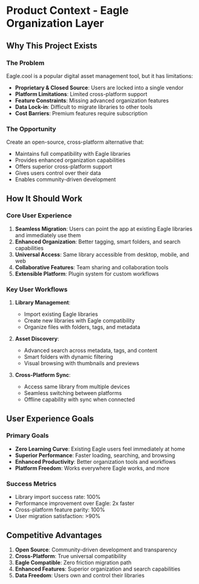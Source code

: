 # Product Context - Eagle Organization Layer

## Why This Project Exists

### The Problem
Eagle.cool is a popular digital asset management tool, but it has limitations:
- **Proprietary & Closed Source**: Users are locked into a single vendor
- **Platform Limitations**: Limited cross-platform support
- **Feature Constraints**: Missing advanced organization features
- **Data Lock-in**: Difficult to migrate libraries to other tools
- **Cost Barriers**: Premium features require subscription

### The Opportunity
Create an open-source, cross-platform alternative that:
- Maintains full compatibility with Eagle libraries
- Provides enhanced organization capabilities
- Offers superior cross-platform support
- Gives users control over their data
- Enables community-driven development

## How It Should Work

### Core User Experience
1. **Seamless Migration**: Users can point the app at existing Eagle libraries and immediately use them
2. **Enhanced Organization**: Better tagging, smart folders, and search capabilities
3. **Universal Access**: Same library accessible from desktop, mobile, and web
4. **Collaborative Features**: Team sharing and collaboration tools
5. **Extensible Platform**: Plugin system for custom workflows

### Key User Workflows
1. **Library Management**:
   - Import existing Eagle libraries
   - Create new libraries with Eagle compatibility
   - Organize files with folders, tags, and metadata

2. **Asset Discovery**:
   - Advanced search across metadata, tags, and content
   - Smart folders with dynamic filtering
   - Visual browsing with thumbnails and previews

3. **Cross-Platform Sync**:
   - Access same library from multiple devices
   - Seamless switching between platforms
   - Offline capability with sync when connected

## User Experience Goals

### Primary Goals
- **Zero Learning Curve**: Existing Eagle users feel immediately at home
- **Superior Performance**: Faster loading, searching, and browsing
- **Enhanced Productivity**: Better organization tools and workflows
- **Platform Freedom**: Works everywhere Eagle works, and more

### Success Metrics
- Library import success rate: 100%
- Performance improvement over Eagle: 2x faster
- Cross-platform feature parity: 100%
- User migration satisfaction: >90%

## Competitive Advantages
1. **Open Source**: Community-driven development and transparency
2. **Cross-Platform**: True universal compatibility
3. **Eagle Compatible**: Zero friction migration path
4. **Enhanced Features**: Superior organization and search capabilities
5. **Data Freedom**: Users own and control their libraries
